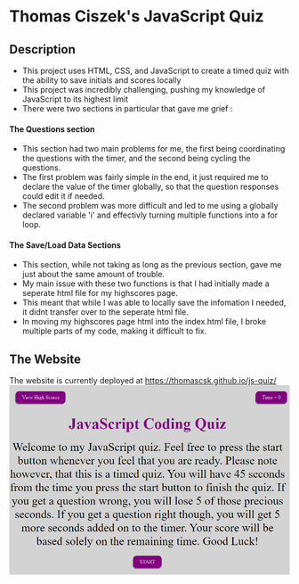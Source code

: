 # Thomas Ciszek's JavaScript Quiz

## Description

- This project uses HTML, CSS, and JavaScript to create a timed quiz with the ability to save initials and scores locally
- This project was incredibly challenging, pushing my knowledge of JavaScript to its highest limit
- There were two sections in particular that gave me grief :

#### The Questions section
- This section had two main problems for me, the first being coordinating the questions with the timer, and the second being cycling the questions.
- The first problem was fairly simple in the end, it just required me to declare the value of the timer globally, so that the question responses could edit it if needed.
- The second problem was more difficult and led to me using a globally declared variable 'i' and effectivly turning multiple functions into a for loop.

#### The Save/Load Data Sections
- This section, while not taking as long as the previous section, gave me just about the same amount of trouble. 
- My main issue with these two functions is that I had initially made a seperate html file for my highscores page.
- This meant that while I was able to locally save the infomation I needed, it didnt transfer over to the seperate html file.
- In moving my highscores page html into the index.html file, I broke multiple parts of my code, making it difficult to fix.
 
## The Website

The website is currently deployed at https://thomascsk.github.io/js-quiz/
![A picture of the deployed website](/assets/images/website-screenshot.PNG)
